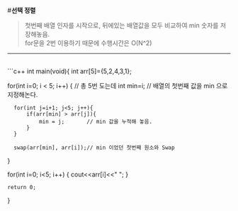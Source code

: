#**선택 정렬**

> 첫번째 배열 인자를 시작으로, 뒤에있는 배열값을 모두 비교하여 min 숫자를 저장해놓음.<br>
> for문을 2번 이용하기 때문에 수행시간은 O(N^2)<br>

--------
<br>
```c++
int main(void){
  int arr[5]={5,2,4,3,1};

  for(int i=0; i < 5; i++) { // 총 5번 도는데
      int min=i;             // 배열의 첫번째 값을 min 으로 지정해논다.

      for(int j=i+1; j<5; j++){
          if(arr[min] > arr[j]){
              min = j;       // min 값을 누적해 놓음.
          }
      }

      swap(arr[min], arr[i]);// min 이었던 첫번째 원소와 Swap
  }

  for(int i=0; i<5; i++) {
      cout<<arr[i]<<" ";
  }

    return 0;  
}

```
